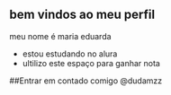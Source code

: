 ## bem vindos ao meu perfil 

meu nome é maria eduarda

- estou estudando no alura
- ultilizo este espaço para ganhar nota

##Entrar em contado comigo
@dudamzz
